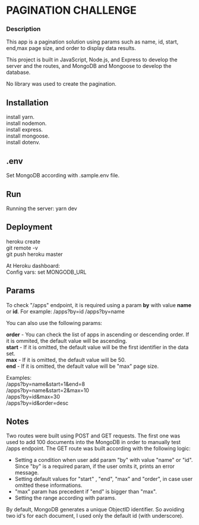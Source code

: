 # PAGINATION CHALLENGE

### Description

This app is a pagination solution using params such as name, id, start, end,max page size, and order to display data results.

This project is built in JavaScript, Node.js, and Express to develop the server and the routes, and MongoDB and Mongoose to develop the database.

No library was used to create the pagination.

## Installation

install yarn.  
install nodemon.  
install express.  
install mongoose.  
install dotenv.

## .env

Set MongoDB according with .sample.env file.

## Run

Running the server: yarn dev

## Deployment

heroku create  
git remote -v  
git push heroku master

At Heroku dashboard:  
Config vars: set MONGODB_URL

## Params

To check "/apps" endpoint, it is required using a param **by** with value **name** or **id**. For example:
/apps?by=id
/apps?by=name

You can also use the following params:

**order** - You can check the list of apps in ascending or descending order. If it is ommited, the default value will be ascending.  
**start** - If it is omitted, the default value will be the first identifier in the data set.  
**max** - If it is omitted, the default value will be 50.  
**end** - If it is omitted, the default value will be "max" page size.

Examples:  
/apps?by=name&start=1&end=8  
/apps?by=name&start=2&max=10  
/apps?by=id&max=30  
/apps?by=id&order=desc

## Notes

Two routes were built using POST and GET requests. The first one was used to add 100 documents into the MongoDB in order to manually test /apps endpoint. The GET route was built according with the following logic:

- Setting a condition when user add param "by" with value "name" or "id". Since "by" is a required param, if the user omits it, prints an error message.
- Setting default values for "start" , "end", "max" and "order", in case user omitted these informations.
- "max" param has precedent if "end" is bigger than "max".
- Setting the range according with params.

By default, MongoDB generates a unique ObjectID identifier. So avoiding two id's for each document, I used only the default id (with underscore).
